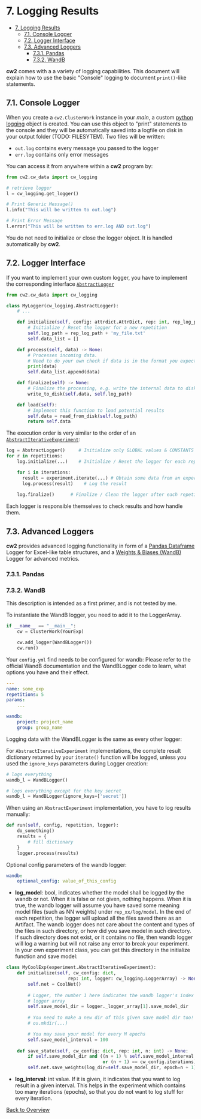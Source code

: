 # 7. Logging Results

- [7. Logging Results](#7-logging-results)
  - [7.1. Console Logger](#71-console-logger)
  - [7.2. Logger Interface](#72-logger-interface)
  - [7.3. Advanced Loggers](#73-advanced-loggers)
    - [7.3.1. Pandas](#731-pandas)
    - [7.3.2. WandB](#732-wandb)

**cw2** comes with a a variety of logging capabilities. This document will explain how to use the basic "Console" logging to document `print()`-like statements.

## 7.1. Console Logger
When you create a `cw2.ClusterWork` instance in your _main_, a custom [python logging](https://docs.python.org/3/howto/logging.html) object is created. You can use this object to "print" statements to the console and they will be automatically saved into a logfile on disk in your output folder (TODO: FILESYTEM). Two files will be written:

- `out.log` contains every message you passed to the logger
- `err.log` contains only error messages

You can access it from anywhere within a **cw2** program by:

```python
from cw2.cw_data import cw_logging

# retrieve logger
l = cw_logging.get_logger()

# Print Generic Message()
l.info("This will be written to out.log")

# Print Error Message
l.error("This will be written to err.log AND out.log")
```

You do not need to initialize or close the logger object. It is handled automatically by **cw2**.

## 7.2. Logger Interface
If you want to implement your own custom logger, you have to implement the corresponding interface [`AbstractLogger`](../cw2/cw_data/cw_logging.py)

```Python
from cw2.cw_data import cw_logging

class MyLogger(cw_logging.AbstractLogger):
    # ...

    def initialize(self, config: attrdict.AttrDict, rep: int, rep_log_path: str):
        # Initialize / Reset the logger for a new repetition
        self.log_path = rep_log_path + 'my_file.txt'
        self.data_list = []

    def process(self, data) -> None:
        # Processes incoming data.
        # Need to do your own check if data is in the format you expect.
        print(data)
        self.data_list.append(data)

    def finalize(self) -> None:
        # Finalize the processing, e.g. write the internal data to disk and close all writers
        write_to_disk(self.data, self.log_path)

    def load(self):
        # Implement this function to load potential results
        self.data = read_from_disk(self.log_path)
        return self.data
```

The execution order is very similar to the order of an [`AbstractIterativeExperiment`](../cw2/experiment.py):

```Python
log = AbstractLogger()     # Initialize only GLOBAL values & CONSTANTS
for r in repetitions:
    log.initialize(...)    # Initialize / Reset the logger for each repetition.

    for i in iterations:
      result = experiment.iterate(...) # Obtain some data from an experiment
      log.process(result)    # Log the result
    
    log.finalize()      # Finalize / Clean the logger after each repetition
```
Each logger is responsible themselves to check results and how handle them.


## 7.3. Advanced Loggers
**cw2** provides advanced logging functionality in form of a [Pandas Dataframe](https://pandas.pydata.org/) Logger for Excel-like table structures, and a [Weights & Biases (WandB)](https://wandb.ai/site) Logger for advanced metrics.
### 7.3.1. Pandas
### 7.3.2. WandB
This description is intended as a first primer, and is not tested by me.

To instantiate the WandB logger, you need to add it to the LoggerArray.

```Python
if __name__ == "__main__":
    cw = ClusterWork(YourExp)

    cw.add_logger(WandBLogger())
    cw.run()
```

Your `config.yml` find needs to be configured for wandb:
Please refer to the official WandB documentation and the WandBLogger code to learn, what options you have and their effect.

```yaml
---
name: some_exp
repetitions: 5
params:
    ...

wandb:
    project: project_name
    group: group_name
```

Logging data with the WandBLogger is the same as every other logger:

For `AbstractIterativeExperiment` implementations, the complete result dictionary returned by your `iterate()` function will be logged, unless you used the `ignore_keys` parameters during Logger creation:

```Python
# logs everything
wandb_l = WandBLogger()

# logs everything except for the key secret
wandb_l = WandBLogger(ignore_keys=['secret'])
```

When using an `AbstractExperiment` implementation, you have to log results manually:

```Python
def run(self, config, repetition, logger):
    do_something()
    results = {
        # fill dictionary
    }
    logger.process(results)
```

Optional config parameters of the wandb logger:
```yaml
wandb: 
    optional_config: value_of_this_config
```
- **log_model**: bool, indicates whether the model shall be logged by the wandb or not. 
When it is false or not given, nothing happens.
When it is true, the wandb logger will assume you have saved some meaning model files (such as NN weights) under `rep_xx/log/model`. 
In the end of each repetition, the logger will upload all the files saved there as an Artifact. 
The wandb logger does not care about the content and types of the files in such directory, or how did you save model in such directory.
If such directory does not exist, or it contains no file, then wandb logger will log a warning but will not raise any error to break your experiment. 
In your own experiment class, you can get this directory in the initialize function and save model:
```python
class MyCoolExp(experiment.AbstractIterativeExperiment):
    def initialize(self, cw_config: dict,
                       rep: int, logger: cw_logging.LoggerArray) -> None:
        self.net = CoolNet()
        
        # Logger, the number 1 here indicates the wandb logger's index in the 
        # logger array
        self.save_model_dir = logger._logger_array[1].save_model_dir
        
        # You need to make a new dir of this given save model dir too!
        # os.mkdir(...)

        # You may save your model for every M epochs
        self.save_model_interval = 100
        
    def save_state(self, cw_config: dict, rep: int, n: int) -> None:        
        if self.save_model_dir and ((n + 1) % self.save_model_interval == 0
                                    or (n + 1) == cw_config.iterations):
        self.net.save_weights(log_dir=self.save_model_dir, epoch=n + 1)
```

- **log_interval**: int value. If it is given, it indicates that you want to log result in a given interval. 
This helps in the experiment which contains too many iterations (epochs), so that you do not want to log stuff for every iteration.   

[Back to Overview](./)